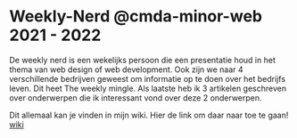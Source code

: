 # Weekly-Nerd @cmda-minor-web 2021 - 2022

De weekly nerd is een wekelijks persoon die een presentatie houd in het thema van web design of web development. Ook zijn we naar 4 verschillende bedrijven geweest om informatie op te doen over het bedrijfs leven. Dit heet The weekly mingle. Als laatste heb ik 3 artikelen geschreven over onderwerpen die ik interessant vond over deze 2 onderwerpen. 

Dit allemaal kan je vinden in mijn wiki. Hier de link om daar naar toe te gaan! [wiki]([wiki](https://github.com/sietse333/Weekly-Nerd/blob/main/README.md))


